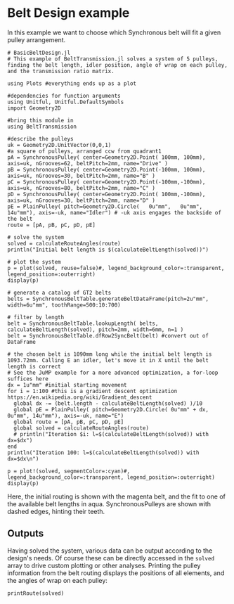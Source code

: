 <!-- copied from exes/BeltDesign.jl -->

# Belt Design example
In this example we want to choose which Synchronous belt will fit a given pulley arrangement.

```@example BeltDesignExample;
# BasicBeltDesign.jl
# This example of BeltTransmission.jl solves a system of 5 pulleys, finding the belt length, idler position, angle of wrap on each pulley, and the transmission ratio matrix.

using Plots #everything ends up as a plot

#dependencies for function arguments
using Unitful, Unitful.DefaultSymbols
import Geometry2D

#bring this module in
using BeltTransmission

#describe the pulleys
uk = Geometry2D.UnitVector(0,0,1)
#a square of pulleys, arranged ccw from quadrant1
pA = SynchronousPulley( center=Geometry2D.Point( 100mm, 100mm), axis=uk, nGrooves=62, beltPitch=2mm, name="Drive" )
pB = SynchronousPulley( center=Geometry2D.Point(-100mm, 100mm), axis=uk, nGrooves=30, beltPitch=2mm, name="B" )
pC = SynchronousPulley( center=Geometry2D.Point(-100mm,-100mm), axis=uk, nGrooves=80, beltPitch=2mm, name="C" )
pD = SynchronousPulley( center=Geometry2D.Point( 100mm,-100mm), axis=uk, nGrooves=30, beltPitch=2mm, name="D" )
pE = PlainPulley( pitch=Geometry2D.Circle(   0u"mm",   0u"mm", 14u"mm"), axis=-uk, name="Idler") # -uk axis engages the backside of the belt
route = [pA, pB, pC, pD, pE]

# solve the system
solved = calculateRouteAngles(route)
println("Initial belt length is $(calculateBeltLength(solved))")

# plot the system
p = plot(solved, reuse=false)#, legend_background_color=:transparent, legend_position=:outerright)
display(p)

# generate a catalog of GT2 belts
belts = SynchronousBeltTable.generateBeltDataFrame(pitch=2u"mm", width=6u"mm", toothRange=500:10:700)

# filter by length
belt = SynchronousBeltTable.lookupLength( belts, calculateBeltLength(solved), pitch=2mm, width=6mm, n=1 )
belt = SynchronousBeltTable.dfRow2SyncBelt(belt) #convert out of DataFrame

# the chosen belt is 1090mm long while the initial belt length is 1093.72mm. Calling E an idler, let's move it in X until the belt length is correct
# See the JuMP example for a more advanced optimization, a for-loop suffices here
dx = 1u"mm" #initial starting movement
for i = 1:100 #this is a gradient descent optimization https://en.wikipedia.org/wiki/Gradient_descent
  global dx -= (belt.length - calculateBeltLength(solved) )/10 
  global pE = PlainPulley( pitch=Geometry2D.Circle( 0u"mm" + dx,   0u"mm", 14u"mm"), axis=-uk, name="E") 
  global route = [pA, pB, pC, pD, pE]
  global solved = calculateRouteAngles(route)
  # println("Iteration $i: l=$(calculateBeltLength(solved)) with dx=$dx")
end
println("Iteration 100: l=$(calculateBeltLength(solved)) with dx=$dx\n")
```

```@example BeltDesignExample
p = plot!(solved, segmentColor=:cyan)#, legend_background_color=:transparent, legend_position=:outerright)
display(p)
```
Here, the initial routing is shown with the magenta belt, and the fit to one of the available belt lengths in aqua.
SynchronousPulleys are shown with dashed edges, hinting their teeth.

## Outputs
Having solved the system, various data can be output according to the design's needs.
Of course these can be directly accessed in the `solved` array to drive custom plotting or other analyses.
Printing the pulley information from the belt routing displays the positions of all elements, and the angles of wrap on each pulley:

```@example BeltDesignExample
printRoute(solved)
```

```@example BeltDesignExample

```
